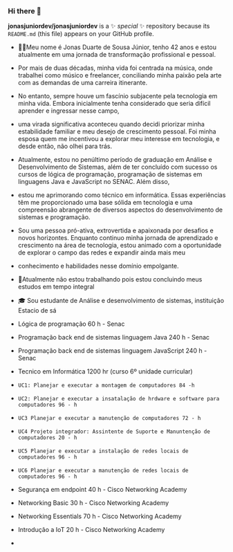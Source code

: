 ### Hi there 👋


**jonasjuniordev/jonasjuniordev** is a ✨ _special_ ✨ repository because its `README.md` (this file) appears on your GitHub profile.
- 👩‍💼Meu nome é Jonas Duarte de Sousa Júnior, tenho 42 anos e estou atualmente em uma jornada de transformação profissional e pessoal.
-  Por mais de duas décadas, minha vida foi centrada na música, onde trabalhei como músico e freelancer, conciliando minha paixão pela arte com as demandas de uma carreira itinerante.
-  No entanto, sempre houve um fascínio subjacente pela tecnologia em minha vida. Embora inicialmente tenha considerado que seria difícil aprender e ingressar nesse campo,
-  uma virada significativa aconteceu quando decidi priorizar minha estabilidade familiar e meu desejo de crescimento pessoal. Foi minha esposa quem me incentivou a explorar meu interesse em tecnologia, e desde então, não olhei para trás.
-  Atualmente, estou no penúltimo período de graduação em Análise e Desenvolvimento de Sistemas, além de ter concluído com sucesso os cursos de lógica de programação, programação de sistemas em linguagens Java e JavaScript no SENAC. Além disso,
-  estou me aprimorando como técnico em informática. Essas experiências têm me proporcionado uma base sólida em tecnologia e uma compreensão abrangente de diversos aspectos do desenvolvimento de sistemas e programação.
-  Sou uma pessoa pró-ativa, extrovertida e apaixonada por desafios e novos horizontes. Enquanto continuo minha jornada de aprendizado e crescimento na área de tecnologia, estou animado com a oportunidade de explorar o campo das redes e expandir ainda mais meu 
-  conhecimento e habilidades nesse domínio empolgante.
- 💼Atualmente não estou trabalhando pois estou concluindo meus estudos em tempo integral
- 🎓 Sou estudante de Análise e desenvolvimento de sistemas, instituição Estacio de sá
-  Lógica de programação 60 h - Senac
-  Programação back end de sistemas linguagem Java 240 h - Senac
-  Programação back end de sistemas linguagem JavaScript 240 h - Senac
-  Tecnico em Informática 1200 hr (curso 6º unidade curricular)   
-     UC1: Planejar e executar a montagem de computadores 84 -h
-     UC2: Planejar e executar a insatalação de hrdware e software para computadores 96 - h
-     UC3 Planejar e executar a manutenção de computadores 72 - h
-     UC4 Projeto integrador: Assintente de Suporte e Manuntenção de computadores 20 - h
-     UC5 Planejar e executar a instalação de redes locais de computadores 96 - h
-     UC6 Planejar e executar a manutenção de redes locais de computadores 96 - h

- Segurança em endpoint 40 h - Cisco Networking Academy 
- Networking Basic 30 h - Cisco Networking Academy
- Networking Essentials 70 h  - Cisco Networking Academy
- Introdução a IoT 20 h - Cisco Networking Academy

- 

